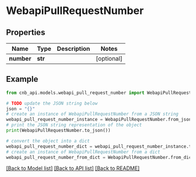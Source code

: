 # WebapiPullRequestNumber


## Properties

Name | Type | Description | Notes
------------ | ------------- | ------------- | -------------
**number** | **str** |  | [optional] 

## Example

```python
from cnb_api.models.webapi_pull_request_number import WebapiPullRequestNumber

# TODO update the JSON string below
json = "{}"
# create an instance of WebapiPullRequestNumber from a JSON string
webapi_pull_request_number_instance = WebapiPullRequestNumber.from_json(json)
# print the JSON string representation of the object
print(WebapiPullRequestNumber.to_json())

# convert the object into a dict
webapi_pull_request_number_dict = webapi_pull_request_number_instance.to_dict()
# create an instance of WebapiPullRequestNumber from a dict
webapi_pull_request_number_from_dict = WebapiPullRequestNumber.from_dict(webapi_pull_request_number_dict)
```
[[Back to Model list]](../README.md#documentation-for-models) [[Back to API list]](../README.md#documentation-for-api-endpoints) [[Back to README]](../README.md)


